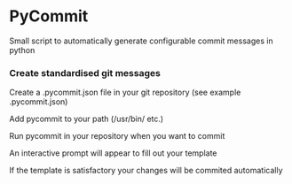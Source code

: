 # PyCommit

Small script to automatically generate configurable commit messages in python

### Create standardised git messages


Create a .pycommit.json file in your git repository (see example .pycommit.json)

Add pycommit to your path (/usr/bin/ etc.)

Run pycommit in your repository when you want to commit

An interactive prompt will appear to fill out your template

If the template is satisfactory your changes will be commited automatically
